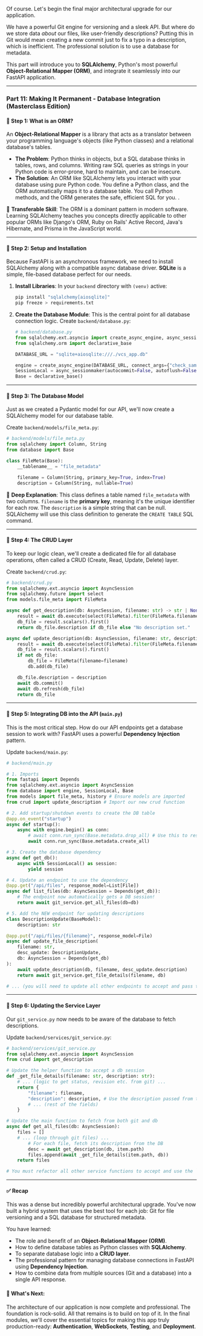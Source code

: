Of course. Let's begin the final major architectural upgrade for our application.

We have a powerful Git engine for versioning and a sleek API. But where do we store data _about_ our files, like user-friendly descriptions? Putting this in Git would mean creating a new commit just to fix a typo in a description, which is inefficient. The professional solution is to use a database for metadata.

This part will introduce you to **SQLAlchemy**, Python's most powerful **Object-Relational Mapper (ORM)**, and integrate it seamlessly into our FastAPI application.

---

### **Part 11: Making It Permanent - Database Integration (Masterclass Edition)**

#### **🚩 Step 1: What is an ORM?**

An **Object-Relational Mapper** is a library that acts as a translator between your programming language's objects (like Python classes) and a relational database's tables.

- **The Problem**: Python thinks in objects, but a SQL database thinks in tables, rows, and columns. Writing raw SQL queries as strings in your Python code is error-prone, hard to maintain, and can be insecure.
- **The Solution**: An ORM like SQLAlchemy lets you interact with your database using pure Python code. You define a Python class, and the ORM automatically maps it to a database table. You call Python methods, and the ORM generates the safe, efficient SQL for you. .

🔑 **Transferable Skill**: The ORM is a dominant pattern in modern software. Learning SQLAlchemy teaches you concepts directly applicable to other popular ORMs like Django's ORM, Ruby on Rails' Active Record, Java's Hibernate, and Prisma in the JavaScript world.

---

#### **🚩 Step 2: Setup and Installation**

Because FastAPI is an asynchronous framework, we need to install SQLAlchemy along with a compatible async database driver. **SQLite** is a simple, file-based database perfect for our needs.

1.  **Install Libraries**: In your `backend` directory with `(venv)` active:

    ```bash
    pip install "sqlalchemy[aiosqlite]"
    pip freeze > requirements.txt
    ```

2.  **Create the Database Module**: This is the central point for all database connection logic. Create `backend/database.py`:

    ```python
    # backend/database.py
    from sqlalchemy.ext.asyncio import create_async_engine, async_sessionmaker
    from sqlalchemy.orm import declarative_base

    DATABASE_URL = "sqlite+aiosqlite:///./vcs_app.db"

    engine = create_async_engine(DATABASE_URL, connect_args={"check_same_thread": False})
    SessionLocal = async_sessionmaker(autocommit=False, autoflush=False, bind=engine)
    Base = declarative_base()
    ```

---

#### **🚩 Step 3: The Database Model**

Just as we created a Pydantic model for our API, we'll now create a SQLAlchemy model for our database table.

Create `backend/models/file_meta.py`:

```python
# backend/models/file_meta.py
from sqlalchemy import Column, String
from database import Base

class FileMeta(Base):
    __tablename__ = "file_metadata"

    filename = Column(String, primary_key=True, index=True)
    description = Column(String, nullable=True)
```

🔎 **Deep Explanation**: This class defines a table named `file_metadata` with two columns. `filename` is the **primary key**, meaning it's the unique identifier for each row. The `description` is a simple string that can be null. SQLAlchemy will use this class definition to generate the `CREATE TABLE` SQL command.

---

#### **🚩 Step 4: The CRUD Layer**

To keep our logic clean, we'll create a dedicated file for all database operations, often called a CRUD (Create, Read, Update, Delete) layer.

Create `backend/crud.py`:

```python
# backend/crud.py
from sqlalchemy.ext.asyncio import AsyncSession
from sqlalchemy.future import select
from models.file_meta import FileMeta

async def get_description(db: AsyncSession, filename: str) -> str | None:
    result = await db.execute(select(FileMeta).filter(FileMeta.filename == filename))
    db_file = result.scalars().first()
    return db_file.description if db_file else "No description set."

async def update_description(db: AsyncSession, filename: str, description: str):
    result = await db.execute(select(FileMeta).filter(FileMeta.filename == filename))
    db_file = result.scalars().first()
    if not db_file:
        db_file = FileMeta(filename=filename)
        db.add(db_file)

    db_file.description = description
    await db.commit()
    await db.refresh(db_file)
    return db_file
```

---

#### **🚩 Step 5: Integrating DB into the API (`main.py`)**

This is the most critical step. How do our API endpoints get a database session to work with? FastAPI uses a powerful **Dependency Injection** pattern.

Update `backend/main.py`:

```python
# backend/main.py

# 1. Imports
from fastapi import Depends
from sqlalchemy.ext.asyncio import AsyncSession
from database import engine, SessionLocal, Base
from models import file_meta, history # Ensure models are imported
from crud import update_description # Import our new crud function

# 2. Add startup/shutdown events to create the DB table
@app.on_event("startup")
async def startup():
    async with engine.begin() as conn:
        # await conn.run_sync(Base.metadata.drop_all) # Use this to reset DB
        await conn.run_sync(Base.metadata.create_all)

# 3. Create the database dependency
async def get_db():
    async with SessionLocal() as session:
        yield session

# 4. Update an endpoint to use the dependency
@app.get("/api/files", response_model=List[File])
async def list_files(db: AsyncSession = Depends(get_db)):
    # The endpoint now automatically gets a DB session!
    return await git_service.get_all_files(db=db)

# 5. Add the NEW endpoint for updating descriptions
class DescriptionUpdate(BaseModel):
    description: str

@app.put("/api/files/{filename}", response_model=File)
async def update_file_description(
    filename: str,
    desc_update: DescriptionUpdate,
    db: AsyncSession = Depends(get_db)
):
    await update_description(db, filename, desc_update.description)
    return await git_service.get_file_details(filename, db)

# ... (you will need to update all other endpoints to accept and pass the `db` session) ...
```

---

#### **🚩 Step 6: Updating the Service Layer**

Our `git_service.py` now needs to be aware of the database to fetch descriptions.

Update `backend/services/git_service.py`:

```python
# backend/services/git_service.py
from sqlalchemy.ext.asyncio import AsyncSession
from crud import get_description

# Update the helper function to accept a db session
def _get_file_details(filename: str, description: str):
    # ... (logic to get status, revision etc. from git) ...
    return {
        "filename": filename,
        "description": description, # Use the description passed from the DB
        # ... (rest of the fields)
    }

# Update the main function to fetch from both git and db
async def get_all_files(db: AsyncSession):
    files = []
    # ... (loop through git files) ...
        # For each file, fetch its description from the DB
        desc = await get_description(db, item.path)
        files.append(await _get_file_details(item.path, db))
    return files

# You must refactor all other service functions to accept and use the `db` session.
```

---

#### **✅ Recap**

This was a dense but incredibly powerful architectural upgrade. You've now built a hybrid system that uses the best tool for each job: Git for file versioning and a SQL database for structured metadata.

You have learned:

- The role and benefit of an **Object-Relational Mapper (ORM)**.
- How to define database tables as Python classes with **SQLAlchemy**.
- To separate database logic into a **CRUD layer**.
- The professional pattern for managing database connections in FastAPI using **Dependency Injection**.
- How to combine data from multiple sources (Git and a database) into a single API response.

#### **📌 What's Next:**

The architecture of our application is now complete and professional. The foundation is rock-solid. All that remains is to build on top of it. In the final modules, we'll cover the essential topics for making this app truly production-ready: **Authentication**, **WebSockets**, **Testing**, and **Deployment**.
